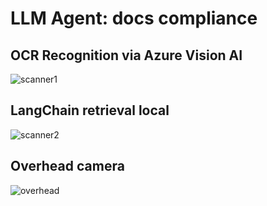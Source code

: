 # LLM Agent: docs compliance

## OCR Recognition via Azure Vision AI 
![scanner1](https://github.com/metatatt/llm-docu-inspect/assets/100538673/b6b1c82b-7465-4d45-b58d-0597405559a2)


## LangChain retrieval local 
![scanner2](https://github.com/metatatt/llm-docu-inspect/assets/100538673/00b488f3-4a84-4c8c-8d8b-89a1ffa70a37)

## Overhead camera
![overhead](https://github.com/metatatt/llm-docu-inspect/assets/100538673/75288b5b-4084-400c-bf17-5979bec87b6c)
